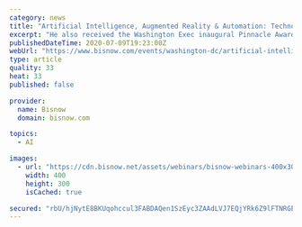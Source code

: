 ```yaml
---
category: news
title: "Artificial Intelligence, Augmented Reality & Automation: Technology For Change"
excerpt: "He also received the Washington Exec inaugural Pinnacle Award as the 2018 Artificial Intelligence Executive of the Year. Melvin received the 2017 BDPA Lifetime Achievement Award and the 2012 BEYA Technologist of the Year Award which recognize his ..."
publishedDateTime: 2020-07-09T19:23:00Z
webUrl: "https://www.bisnow.com/events/washington-dc/artificial-intelligence-augmented-reality-automation-technology-for-change-4905"
type: article
quality: 33
heat: 33
published: false

provider:
  name: Bisnow
  domain: bisnow.com

topics:
  - AI

images:
  - url: "https://cdn.bisnow.net/assets/webinars/bisnow-webinars-400x300.jpg"
    width: 400
    height: 300
    isCached: true

secured: "rbU/hjNytE8BKUqohccul3FABDAQen1SzEyc3ZAAdLVJ7EQjYRk6Z9lFTNRGESgOUDIjHZa5Z1a5Tslbxw/drAIevs+2XgAx7Oa4hQTSq73zKbl17RjgdB/VYjS4XVgKJ8nnbVP08dUyDZxiw+np0wQprQ3FovK/CQPquSaFFEIIdojWYGbxjOxEMLjE2K+hWXGRaMd+RZoLF8kN+WLtX3bvey/hIQbcmOeqBdK9jcGmS+IL3uU76esFaMPiSz0as+jVmXrM7CRPBMAgG3iOjU2oqpMAbEKs+mCcBUFGgAqAsqL21k5IBLGzmbsnDb8MAr/Rhw47mEppgGpDw0/UzA==;hfPhi/jf794Y34/yWpJHtg=="
---
```


